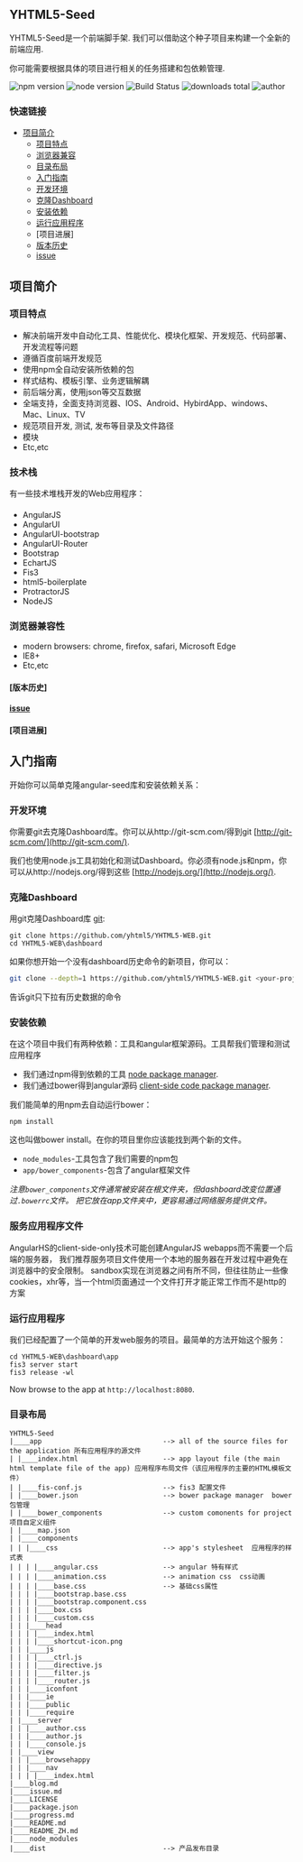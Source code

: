 ## YHTML5-Seed

YHTML5-Seed是一个前端脚手架. 我们可以借助这个种子项目来构建一个全新的前端应用.   

你可能需要根据具体的项目进行相关的任务搭建和包依赖管理.
               
![npm version] ![node version] ![Build Status] ![downloads total] ![author]


### 快速链接
- [项目简介](#项目简介)
    - [项目特点](#项目特点)
    - [浏览器兼容](#浏览器兼容)
    - [目录布局](#目录布局)
    - [入门指南](#入门指南)
    - [开发环境](#开发环境)
    - [克隆Dashboard](#克隆Dashboard)
    - [安装依赖](#安装依赖)
    - [运行应用程序](#运行应用程序)
    - [项目进展]
    - [版本历史](https://github.com/yhtml5/FW-Dashboard/blob/master/changeLog.md)
    - [issue]
    

## 项目简介

### 项目特点
  * 解决前端开发中自动化工具、性能优化、模块化框架、开发规范、代码部署、开发流程等问题 
  * 遵循百度前端开发规范
  * 使用npm全自动安装所依赖的包
  * 样式结构、模板引擎、业务逻辑解耦
  * 前后端分离，使用json等交互数据
  * 全端支持，全面支持浏览器、IOS、Android、HybirdApp、windows、Mac、Linux、TV
  * 规范项目开发, 测试, 发布等目录及文件路径
  * 模块
  * Etc,etc

### 技术栈

有一些技术堆栈开发的Web应用程序：

#### 

  * AngularJS
  * AngularUI
  * AngularUI-bootstrap
  * AngularUI-Router
  * Bootstrap
  * EchartJS 
  * Fis3
  * html5-boilerplate
  * ProtractorJS
  * NodeJS 

### 浏览器兼容性
  * modern browsers: chrome, firefox, safari, Microsoft Edge  
  * IE8+
  * Etc,etc

#### [版本历史]
#### [issue]
#### [项目进展]

## 入门指南

开始你可以简单克隆angular-seed库和安装依赖关系：

### 开发环境

你需要git去克隆Dashboard库。你可以从http://git-scm.com/得到git
[http://git-scm.com/](http://git-scm.com/).

我们也使用node.js工具初始化和测试Dashboard。你必须有node.js和npm，你可以从http://nodejs.org/得到这些
[http://nodejs.org/](http://nodejs.org/).

 
### 克隆Dashboard

用git克隆Dashboard库
[git][git]:
```
git clone https://github.com/yhtml5/YHTML5-WEB.git
cd YHTML5-WEB\dashboard
```

如果你想开始一个没有dashboard历史命令的新项目，你可以：

```bash
git clone --depth=1 https://github.com/yhtml5/YHTML5-WEB.git <your-project-name>
```

告诉git只下拉有历史数据的命令

### 安装依赖

在这个项目中我们有两种依赖：工具和angular框架源码。工具帮我们管理和测试应用程序

* 我们通过npm得到依赖的工具
[node package manager][npm].
* 我们通过bower得到angular源码
[client-side code package manager][bower].

我们能简单的用npm去自动运行bower：
```
npm install
```

这也叫做bower install。在你的项目里你应该能找到两个新的文件。

* `node_modules`-工具包含了我们需要的npm包
* `app/bower_components`-包含了angular框架文件


*注意`bower_components`文件通常被安装在根文件夹，但dashboard改变位置通过`.bowerrc`文件。
把它放在app文件夹中，更容易通过网络服务提供文件。*



### 服务应用程序文件

AngularHS的client-side-only技术可能创建AngularJS webapps而不需要一个后端的服务器，
我们推荐服务项目文件使用一个本地的服务器在开发过程中避免在浏览器中的安全限制。
sandbox实现在浏览器之间有所不同，但往往防止一些像cookies，xhr等，当一个html页面通过一个文件打开才能正常工作而不是http的方案


### 运行应用程序

我们已经配置了一个简单的开发web服务的项目。最简单的方法开始这个服务：

```
cd YHTML5-WEB\dashboard\app 
fis3 server start
fis3 release -wl
```

Now browse to the app at `http://localhost:8080`.

### 目录布局

```
YHTML5-Seed
|____app                              --> all of the source files for the application 所有应用程序的源文件
| |____index.html                     --> app layout file (the main html template file of the app) 应用程序布局文件（该应用程序的主要的HTML模板文件）
| |____fis-conf.js                    --> fis3 配置文件
| |____bower.json                     --> bower package manager  bower包管理
| |____bower_components               --> custom comonents for project 项目自定义组件
| |____map.json
| |____components
| | |____css                          --> app's stylesheet  应用程序的样式表
| | | |____angular.css                --> angular 特有样式
| | | |____animation.css              --> animation css  css动画
| | | |____base.css                   --> 基础css属性
| | | |____bootstrap.base.css
| | | |____bootstrap.component.css
| | | |____box.css
| | | |____custom.css
| | |____head
| | | |____index.html
| | | |____shortcut-icon.png
| | |____js
| | | |____ctrl.js
| | | |____directive.js
| | | |____filter.js
| | | |____router.js
| | |____iconfont
| | |____ie
| | |____public
| | |____require
| |____server
| | |____author.css
| | |____author.js
| | |____console.js
| |____view
| | |____browsehappy
| | |____nav
| | | |____index.html
|____blog.md
|____issue.md
|____LICENSE
|____package.json
|____progress.md
|____README.md             
|____README_ZH.md
|____node_modules    
|____dist                             --> 产品发布目录
```


[author]:https://img.shields.io/badge/author-yhtml5-blue.svg
[bower]: http://bower.io
[Build Status]:https://img.shields.io/travis/twbs/bootstrap/master.svg
[changeLog]:https://github.com/yhtml5/FW-Dashboard/blob/master/changeLog.md
[downloads total]:https://img.shields.io/github/downloads/atom/atom/total.svg
[git]: http://git-scm.com/
[http-server]: https://github.com/nodeapps/http-server
[issue]:https://github.com/yhtml5/FW-Dashboard/blob/master/changeLog.md
[jasmine]: http://jasmine.github.io
[karma]: http://karma-runner.github.io
[npm]: https://www.npmjs.org/
[npm version]:https://img.shields.io/npm/v/npm.svg
[node]: http://nodejs.org
[node version]:https://img.shields.io/badge/node-v4.3.2-blue.svg
[problem]:https://github.com/yhtml5/FW-Dashboard/blob/master/question.md
[project progress]:https://github.com/yhtml5/FW-Dashboard/issues?q=%E4%BB%BB%E5%8A%A1+is%3Aopen
[protractor]: https://github.com/angular/protractor
[travis]: https://travis-ci.org/


